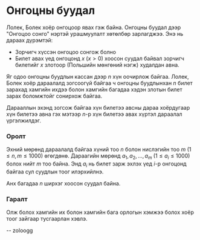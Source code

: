 Онгоцны буудал
==============
Лолек, Болек хоёр онгоцоор явах гэж байна. Онгоцны буудал дээр "Онгоцоо сонго" нэртэй урашмуулалт хөтөлбөр зарлагджээ. Энэ нь дараах дүрэмтэй:

 - Зорчигч хүссэн онгоцоо сонгож болно
 - Билет авах үед онгоцонд $x$ ($x > 0$) хоосон суудал байвал зорчигч билетийг $x$ злотоор (Польшийн мөнгөний нэгж) худалдан авна.

Яг одоо онгоцны буудлын кассан дээр $n$ хүн оочирлож байгаа. Лолек, Болек хоёр дараалалд зогсоогүй байгаа ч онгоцны буудлынхан $n$ билет зарахад хамгийн ихдээ болон хамгийн багадаа хэдэн злотын билет зарах боломжтойг сонирхож байгаа.

Дарааллын эхэнд зогсож байгаа хүн билетээ авсны дараа хоёрдугаар хүн билетээ авна гэх мэтээр $n$-р хүн билетээ авах хүртэл дараалал үргэлжилдэг.


### Оролт
Эхний мөрөнд дараалалд байгаа хүний тоо $n$ болон нислэгийн тоо $m$ ($1 ≤ n, m ≤ 1000$) өгөгдөнө. Дараагийн мөрөнд $a_1, a_2, ... , a_m$ ($1 ≤ a_i ≤ 1000$) болох нийт $m$ тоо байна. Энд $a_i$ нь билет зарж эхлэх үед $i$-р онгоцонд байгаа сул суудлын тоог илэрхийлнэ. 

Анх багадаа $n$ ширхэг хоосон суудал байна.


### Гаралт
Олж болох хамгийн их болон хамгийн бага орлогын хэмжээ болох хоёр тоог зайгаар тусгаарлан хэвлэ.

-- zoloogg
